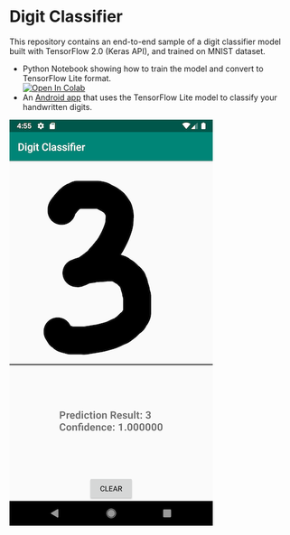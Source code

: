 # Digit Classifier
This repository contains an end-to-end sample of a digit classifier model built with TensorFlow 2.0 (Keras API), and trained on MNIST dataset.

* Python Notebook showing how to train the model and convert to TensorFlow Lite format. <br/>[![Open In Colab](https://colab.research.google.com/assets/colab-badge.svg)](https://colab.research.google.com/github/khanhlvg/DigitClassifier/blob/master/notebook/mnist_tflite.ipynb)
* An [Android app](android/) that uses the TensorFlow Lite model to classify your handwritten digits.

![Screenshot](images/screenshot.png)

